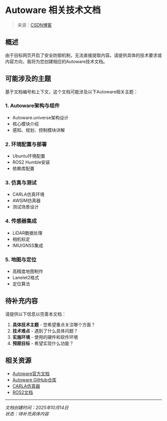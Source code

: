 # Autoware 相关技术文档

> 来源：[CSDN博客](https://blog.csdn.net/yz2630570484/article/details/132902294)

## 概述

由于目标网页开启了安全防御机制，无法直接提取内容。请提供具体的技术要求或内容方向，我将为您创建相应的Autoware技术文档。

## 可能涉及的主题

基于文档编号和上下文，这个文档可能涉及以下Autoware相关主题：

### 1. Autoware架构与组件
- Autoware.universe架构设计
- 核心模块介绍
- 感知、规划、控制模块详解

### 2. 环境配置与部署
- Ubuntu环境配置
- ROS2 Humble安装
- 依赖库配置

### 3. 仿真与测试
- CARLA仿真环境
- AWSIM仿真器
- 测试场景设计

### 4. 传感器集成
- LiDAR数据处理
- 相机标定
- IMU/GNSS集成

### 5. 地图与定位
- 高精度地图制作
- Lanelet2格式
- 定位算法

## 待补充内容

请提供以下信息以完善本文档：

1. **具体技术主题** - 您希望重点关注哪个方面？
2. **技术难点** - 遇到了什么具体问题？
3. **实施环境** - 使用的硬件和软件环境
4. **预期目标** - 希望实现什么功能？

## 相关资源

- [Autoware官方文档](https://autowarefoundation.github.io/autoware-documentation/)
- [Autoware GitHub仓库](https://github.com/autowarefoundation/autoware)
- [CARLA仿真器](https://carla.readthedocs.io/)
- [ROS2文档](https://docs.ros.org/en/humble/)

---

*文档创建时间：2025年10月14日*  
*状态：待补充具体内容*
